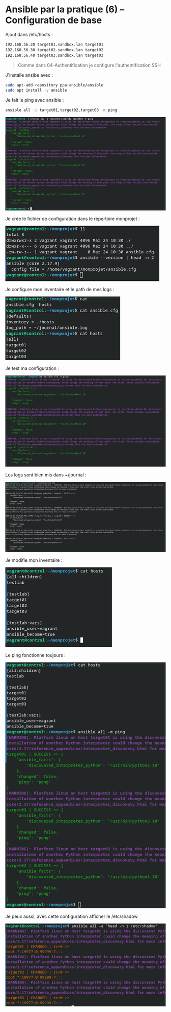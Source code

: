 # Ansible par la pratique (6) – Configuration de base

Ajout dans /etc/hosts :

```bash
192.168.56.20 target01.sandbox.lan target01
192.168.56.30 target02.sandbox.lan target02
192.168.56.40 target03.sandbox.lan target03 
```

> Comme dans 04-Authentification je configure l'authentification SSH

J'installe ansibe avec :

```bash
sudo apt-add-repository ppa:ansible/ansible
sudo apt install -y ansible
```

Je fait le ping avec ansible :

```bash
ansible all -i target01,target02,target03 -m ping
```

![img](./img/Screenshot_20250324_112953.png)

Je crée le fichier de configuration dans le répertoire monprojet :

![img](./img/Screenshot_20250324_113152.png)

Je configure mon inventaire et le path de mes logs :

![img](./img/Screenshot_20250324_113701.png)

Je test ma configuration :

![img](./img/Screenshot_20250324_113757.png)

Les logs sont bien mis dans ~/journal :

![img](./img/Screenshot_20250324_113841.png)

Je modifie mon inventaire :

![img](./img/Screenshot_20250324_114809.png)

Le ping fonctionne toujours :

![img](./img/Screenshot_20250324_114842.png)

Je peux aussi, avec cette configuration afficher le /etc/shadow

![img](./img/Screenshot_20250324_114952.png)
